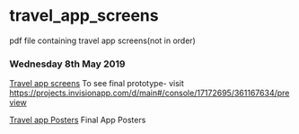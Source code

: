 # travel_app_screens
pdf file containing travel app screens(not in order)


### Wednesday 8th May 2019

[Travel app screens](https://ailsiseburns.github.io/travel_app_screens/wireframes_final.pdf) To see final prototype- visit https://projects.invisionapp.com/d/main#/console/17172695/361167634/preview  

 [Travel app Posters](https://ailsiseburns.github.io/travel_app_screens/poster.html) Final App Posters